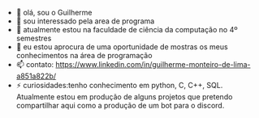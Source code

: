 - 👋 olá, sou o Guilherme 
- 👀 sou interessado pela area de programa
- 🌱 atualmente estou na faculdade de ciência da computação no 4º semestres
- 💞️ eu estou aprocura de uma oportunidade de mostras os meus conhecimentos na área de programação 
- 📫 contato: https://www.linkedin.com/in/guilherme-monteiro-de-lima-a851a822b/
- ⚡ curiosidades:tenho conhecimento em python, C, C++, SQL. Atualmente estou em produção de alguns projetos que pretendo compartilhar aqui como a produção de um bot para o discord.



<!---
gui98-dev/gui98-dev is a ✨ special ✨ repository because its `README.md` (this file) appears on your GitHub profile.
You can click the Preview link to take a look at your changes.
--->
